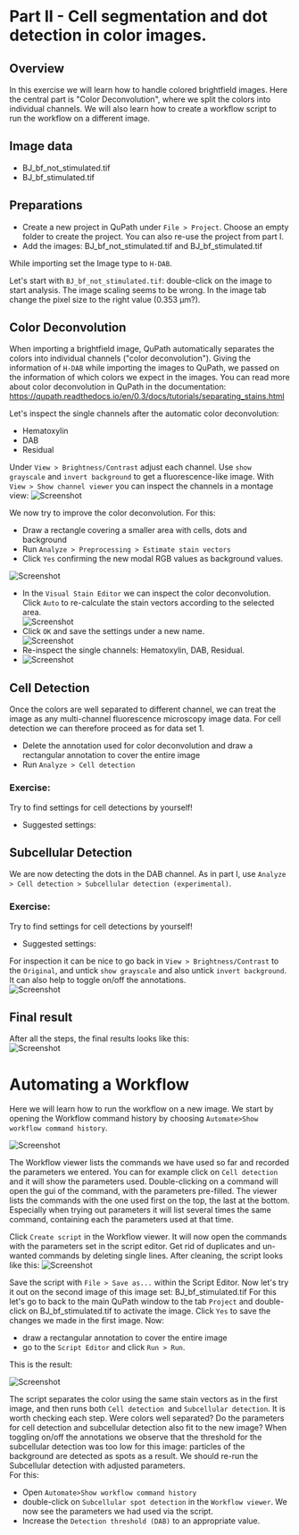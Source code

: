 # Part II - Cell segmentation and dot detection in color images.
## Overview
In this exercise we will learn how to handle colored brightfield images. Here the central part is "Color Deconvolution", where we split the colors into individual channels. We will also learn how to create a workflow script to run the workflow on a different image.

## Image data
- BJ_bf_not_stimulated.tif
- BJ_bf_stimulated.tif

## Preparations
-	Create a new project in QuPath under `File > Project`. Choose an empty folder to create the project. You can also re-use the project from part I.
-	Add the images: BJ_bf_not_stimulated.tif and BJ_bf_stimulated.tif
	
While importing set the Image type to `H-DAB`.

Let's start with `BJ_bf_not_stimulated.tif`: double-click on the image to start analysis.
The image scaling seems to be wrong. In the image tab change the pixel size to the right value (0.353 µm?).

## Color Deconvolution
When importing a brightfield image, QuPath automatically separates the colors into individual channels ("color deconvolution"). Giving the information of `H-DAB` while importing the images to QuPath, we passed on the information of which colors we expect in the images. You can read more about color deconvolution in QuPath in the documentation: https://qupath.readthedocs.io/en/0.3/docs/tutorials/separating_stains.html

Let's inspect the single channels after the automatic color deconvolution: 
- Hematoxylin
- DAB
- Residual

Under `View > Brightness/Contrast` adjust each channel. Use `show grayscale` and `invert background` to get a fluorescence-like image.
With `View > Show channel viewer` you can inspect the channels in a montage view:
![](images/screenshot_channel_viewer_original.png?raw=true "Screenshot")

We now try to improve the color deconvolution. For this:
-	Draw a rectangle covering a smaller area with cells, dots and background
-	Run `Analyze > Preprocessing > Estimate stain vectors` 
-	Click `Yes` confirming the new modal RGB values as background values.  
	
![](images/screenshot_estimate_stain_vectors_bg.png?raw=true "Screenshot")
-	In the `Visual Stain Editor` we can inspect the color deconvolution. Click `Auto` to re-calculate the stain vectors according to the selected area.  
![](images/screenshot_visual_stain_editor.png?raw=true "Screenshot")
-	Click `OK` and save the settings under a new name.  
![](images/screenshot_estimate_stain_vectors.png?raw=true "Screenshot")
-	Re-inspect the single channels: Hematoxylin, DAB, Residual. 
-	![](images/screenshot_channel_viewer_adjusted.png?raw=true "Screenshot")

## Cell Detection
Once the colors are well separated to different channel, we can treat the image as any multi-channel fluorescence microscopy image data.
For cell detection we can therefore proceed as for data set 1.
- Delete the annotation used for color deconvolution and draw a rectangular annotation to cover the entire image
- Run `Analyze > Cell detection`

### Exercise: 
Try to find settings for cell detections by yourself!
-	Suggested settings:  

## Subcellular Detection
We are now detecting the dots in the DAB channel. As in part I, use `Analyze > Cell detection > Subcellular detection (experimental)`.
### Exercise: 
Try to find settings for cell detections by yourself!
-	Suggested settings:

For inspection it can be nice to go back in `View > Brightness/Contrast` to the `Original`, and untick `show grayscale` and also untick `invert background`.
It can also help to toggle on/off the annotations.  
![](images/screenshot_annotation_bar.png?raw=true "Screenshot")
## Final result
After all the steps, the final results looks like this:  
![](images/screenshot_cell_wannotations.png?raw=true "Screenshot")


# Automating a Workflow
Here we will learn how to run the workflow on a new image. We start by opening the Workflow command history by choosing `Automate>Show workflow command history`.  

![](images/screenshot_workflow_viewer.png?raw=true "Screenshot")

The Workflow viewer lists the commands we have used so far and recorded the parameters we entered. You can for example click on `Cell detection` and it will show the parameters used. Double-clicking on a command will open the gui of the command, with the parameters pre-filled. The viewer lists the commands with the one used first on the top, the last at the bottom. Especially when trying out parameters it will list several times the same command, containing each the parameters used at that time. 

Click `Create script` in the Workflow viewer. It will now open the commands with the parameters set in the script editor. Get rid of duplicates and un-wanted commands by deleting single lines. After cleaning, the script looks like this:
![](images/screenshot_script_editor_cleaned.png?raw=true "Screenshot")

Save the script with `File > Save as...` within the Script Editor. Now let's try it out on the second image of this image set: BJ_bf_stimulated.tif
For this let's go to back to the main QuPath window to the tab `Project` and double-click on BJ_bf_stimulated.tif to activate the image. Click `Yes` to save the changes we made in the first image.
Now:
- draw a rectangular annotation to cover the entire image
- go to the `Script Editor` and click `Run > Run`.

This is the result:

![](images/screenshot_cell_wannotation_stimulated.png?raw=true "Screenshot")

The script separates the color using the same stain vectors as in the first image, and then runs both `Cell detection `and `Subcellular detection`. It is worth checking each step. Were colors well separated? Do the parameters for cell detection and subcellular detection also fit to the new image?
When toggling on/off the annotations we observe that the threshold for the subcellular detection was too low for this image: particles of the background are detected as spots as a result. We should re-run the Subcellular detection with adjusted parameters.  
For this:
- Open `Automate>Show workflow command history`
- double-click on `Subcellular spot detection` in the `Workflow viewer`. We now see the parameters we had used via the script. 
- Increase the `Detection threshold (DAB)` to an appropriate value.







